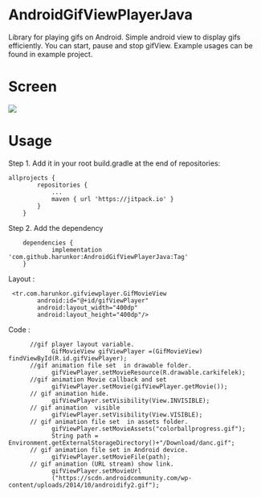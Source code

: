 # AndroidGifViewPlayerJava

Library for playing gifs on Android.
Simple android view to display gifs efficiently. You can start, pause and stop gifView. Example usages can be found in example project.


# Screen

![](https://github.com/harunkor/AndroidGifViewPlayerJava/blob/master/ss.gif?raw=true)

# Usage

Step 1. Add it in your root build.gradle at the end of repositories:
```
allprojects {
		repositories {
			...
			maven { url 'https://jitpack.io' }
		}
	}
```
Step 2. Add the dependency
```
	dependencies {
	        implementation 'com.github.harunkor:AndroidGifViewPlayerJava:Tag'
	}
```
Layout : 

```
 <tr.com.harunkor.gifviewplayer.GifMovieView
        android:id="@+id/gifViewPlayer"
        android:layout_width="400dp"
        android:layout_height="400dp"/>
```

Code : 

```
      //gif player layout variable.
            GifMovieView gifViewPlayer =(GifMovieView) findViewById(R.id.gifViewPlayer);  
      //gif animation file set  in drawable folder.
            gifViewPlayer.setMovieResource(R.drawable.carkifelek);  
      //gif animation Movie callback and set 
            gifViewPlayer.setMovie(gifViewPlayer.getMovie());  
      // gif animation hide.        
            gifViewPlayer.setVisibility(View.INVISIBLE); 
      // gif animation  visible    
            gifViewPlayer.setVisibility(View.VISIBLE);  
      // gif animation file set  in assets folder.      
            gifViewPlayer.setMovieAssets("colorballprogress.gif"); 
            String path = Environment.getExternalStorageDirectory()+"/Download/danc.gif";
      // gif animation file set in Android device.   
            gifViewPlayer.setMovieFile(path);
      // gif animation (URL stream) show link.   
            gifViewPlayer.setMovieUrl
            ("https://scdn.androidcommunity.com/wp-content/uploads/2014/10/androidify2.gif");
               
```





